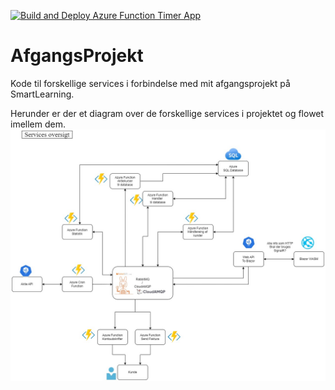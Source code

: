 [![Build and Deploy Azure Function Timer App](https://github.com/jamtuba/AfgangsProjekt/actions/workflows/Timer_Function_ci_cd.yml/badge.svg)](https://github.com/jamtuba/AfgangsProjekt/actions/workflows/Timer_Function_ci_cd.yml)
# AfgangsProjekt
Kode til forskellige services i forbindelse med mit afgangsprojekt på SmartLearning.

Herunder er der et diagram over de forskellige services i projektet og flowet imellem dem.
![Alt text](Diagrams/AP_System_Diagram_020423.jpg "Title")
